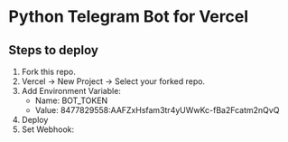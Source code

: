 # Python Telegram Bot for Vercel

## Steps to deploy

1. Fork this repo.
2. Vercel → New Project → Select your forked repo.
3. Add Environment Variable:
   - Name: BOT_TOKEN
   - Value: 8477829558:AAFZxHsfam3tr4yUWwKc-fBa2Fcatm2nQvQ
4. Deploy
5. Set Webhook:
